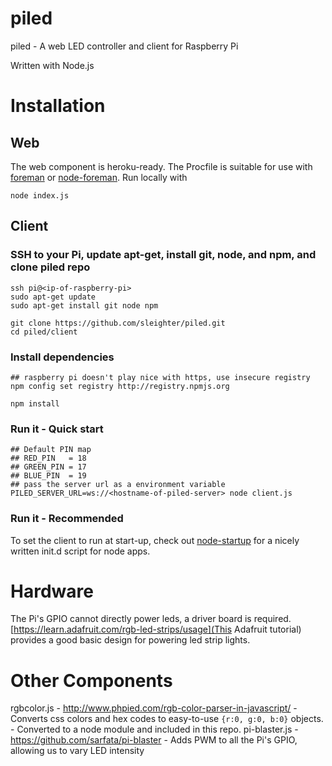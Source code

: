 # piled
piled - A web LED controller and client for Raspberry Pi

Written with Node.js

# Installation
## Web
The web component is heroku-ready. The Procfile is suitable for use with [foreman](https://github.com/ddollar/foreman) or [node-foreman](https://github.com/strongloop/node-foreman).
Run locally with
```
node index.js
```

## Client
### SSH to your Pi, update apt-get, install git, node, and npm, and clone piled repo
```
ssh pi@<ip-of-raspberry-pi>
sudo apt-get update
sudo apt-get install git node npm

git clone https://github.com/sleighter/piled.git
cd piled/client
```
### Install dependencies
```
## raspberry pi doesn't play nice with https, use insecure registry
npm config set registry http://registry.npmjs.org

npm install
```

### Run it - Quick start
```
## Default PIN map
## RED_PIN   = 18
## GREEN_PIN = 17
## BLUE_PIN  = 19
## pass the server url as a environment variable
PILED_SERVER_URL=ws://<hostname-of-piled-server> node client.js
```

### Run it - Recommended
To set the client to run at start-up, check out [node-startup](https://github.com/chovy/node-startup) for a nicely written init.d script for node apps.

# Hardware
The Pi's GPIO cannot directly power leds, a driver board is required. [https://learn.adafruit.com/rgb-led-strips/usage](This Adafruit tutorial) provides a good basic design for powering led strip lights.

# Other Components
rgbcolor.js - http://www.phpied.com/rgb-color-parser-in-javascript/ - Converts css colors and hex codes to easy-to-use `{r:0, g:0, b:0}` objects. - Converted to a node module and included in this repo.
pi-blaster.js - https://github.com/sarfata/pi-blaster - Adds PWM to all the Pi's GPIO, allowing us to vary LED intensity
